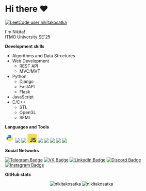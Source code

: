 # Hi there ❤️
[![LeetCode user nikitakosatka](https://img.shields.io/badge/dynamic/json?style=flat-square&labelColor=black&color=%23ffa116&label=Solved&query=solvedOverTotal&url=https%3A%2F%2Fleetcode-badge.vercel.app%2Fapi%2Fusers%2Fnikitakosatka&logo=leetcode&logoColor=yellow)](https://leetcode.com/nikitakosatka/)

I'm Nikita!\
ITMO University SE'25

**Development skills**
- Algorithms and Data Structures
- Web Development
  - REST API
  - MVC/MVT
- Python
  - Django
  - FastAPI
  - Flask
- JavaScript
- C/C++
  - STL
  - OpenGL
  - SFML

**Languages and Tools**  

[<code><img height="30" src="https://raw.githubusercontent.com/github/explore/80688e429a7d4ef2fca1e82350fe8e3517d3494d/topics/python/python.png"></code>](https://www.python.org)
[<code><img height="30" src="https://user-images.githubusercontent.com/34314541/150585124-8460f18a-9252-4e72-b44e-47b66c95bd74.png"></code>](https://www.djangoproject.com)
[<code><img height="30" src="https://cdn.worldvectorlogo.com/logos/fastapi.svg"></code>](https://fastapi.tiangolo.com)
[<code><img height="30" src="https://raw.githubusercontent.com/github/explore/80688e429a7d4ef2fca1e82350fe8e3517d3494d/topics/javascript/javascript.png"></code>](https://developer.mozilla.org/en-US/docs/Web/JavaScript)
[<code><img height="30" src="https://user-images.githubusercontent.com/34314541/150584790-480e02dd-982f-4555-adeb-f7dab7f98479.png"></code>](https://reactjs.org)
[<code><img height="30" src="https://cdn.iconscout.com/icon/free/png-512/c-programming-569564.png"></code>](https://en.cppreference.com/w/c/language)
[<code><img height="30" src="https://user-images.githubusercontent.com/42747200/46140125-da084900-c26d-11e8-8ea7-c45ae6306309.png"></code>](https://en.cppreference.com/w/cpp/language)
[<code><img height="30" src="https://user-images.githubusercontent.com/34314541/150592066-edb00215-4cc3-4da7-8ee9-059160046907.png"></code>](https://www.postgresql.org)
[<code><img height="30" src="https://www.docker.com/sites/default/files/d8/2019-07/vertical-logo-monochromatic.png"></code>](https://www.docker.com)

**Social Networks**

[![Telegram Badge](https://img.shields.io/badge/-nikitakosatka-2ba5e0?style=flat-square&labelColor=2ba5e0&logo=telegram&logoColor=white&link=https://t.me/nikitakosatka)](https://t.me/nikitakosatka) 
[![VK Badge](https://img.shields.io/badge/-nikitakosatka-2687F5?style=flat-square&labelColor=2687F5&logo=vk&logoColor=white&link=https://vk.com/nikitakosatka)](https://vk.com/nikitakosatka) 
[![LinkedIn Badge](https://img.shields.io/badge/-nikitausatov-0A66CA?style=flat-square&labelColor=0A66CA&logo=linkedin&logoColor=white&link=https://github.com/nikitakosatka)](https://www.linkedin.com/in/nikita-usatov-661098231/)
[![Discord Badge](https://img.shields.io/badge/-nikitalmx-5865f2?style=flat-square&labelColor=5865f2&logo=discord&logoColor=white&link=https://discord.com/nikitalmx#9103)](https://discord.com/nikitalmx#9103) 
[![Instagram Badge](https://img.shields.io/badge/-kosatkanikita-D82B7E?style=flat-square&labelColor=D82B7E&logo=instagram&logoColor=white&link=https://instagram.com/kosatkanikita)](https://instagram.com/kosatkanikita) 


**GitHub stats**
<p align="center"><img height=190 src="https://github-readme-stats.vercel.app/api?username=nikitakosatka&show_icons=true&theme=radical&count_private=true&include_all_commits=true" alt="nikitakosatka" /> <img height=190 src="https://github-readme-stats.vercel.app/api/top-langs/?username=nikitakosatka&count_private=true&langs_count=10&theme=radical&layout=compact&include_all_commits=true" alt="nikitakosatka" /></p>
